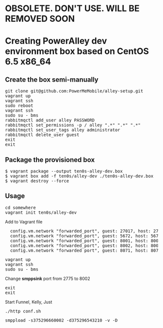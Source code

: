# OBSOLETE. DON'T USE. WILL BE REMOVED SOON

# Creating PowerAlley dev environment box based on CentOS 6.5 x86_64

## Create the box semi-manually

<pre>
git clone git@github.com:PowerMeMobile/alley-setup.git
vagrant up
vagrant ssh
sudo reboot
vagrant ssh
sudo su - bms
rabbitmqctl add_user alley PASSWORD
rabbitmqctl set_permissions -p / alley ".*" ".*" ".*"
rabbitmqctl set_user_tags alley administrator
rabbitmqctl delete_user guest
exit
exit
</pre>

## Package the provisioned box

<pre>
$ vagrant package --output ten0s-alley-dev.box
$ vagrant box add -f ten0s/alley-dev ./ten0s-alley-dev.box
$ vagrant destroy --force
</pre>

## Usage

<pre>
cd somewhere
vagrant init ten0s/alley-dev
</pre>

Add to Vagrant file
<pre>
  config.vm.network "forwarded_port", guest: 27017, host: 27017
  config.vm.network "forwarded_port", guest: 5672, host: 5672
  config.vm.network "forwarded_port", guest: 8001, host: 8001
  config.vm.network "forwarded_port", guest: 8002, host: 8002
  config.vm.network "forwarded_port", guest: 8071, host: 8071
</pre>

<pre>
vagrant up
vagrant ssh
sudo su - bms
</pre>

Change **smppsink** port from 2775 to 8002

<pre>
exit
exit
</pre>

Start Funnel, Kelly, Just

<pre>
./http_conf.sh
</pre>

<pre>
smppload -s375296660002 -d375296543210 -v -D
</pre>
